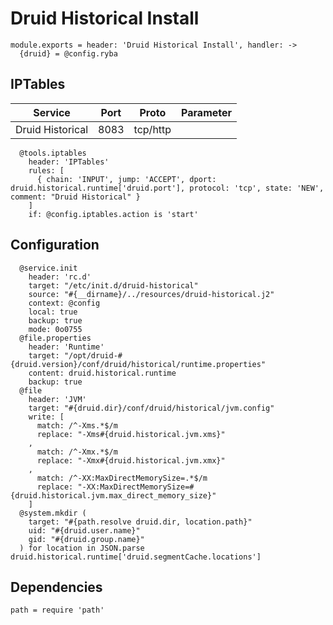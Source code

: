 
# Druid Historical Install

    module.exports = header: 'Druid Historical Install', handler: ->
      {druid} = @config.ryba

## IPTables

| Service           | Port | Proto    | Parameter                   |
|-------------------|------|----------|-----------------------------|
| Druid Historical  | 8083 | tcp/http |                             |

      @tools.iptables
        header: 'IPTables'
        rules: [
          { chain: 'INPUT', jump: 'ACCEPT', dport: druid.historical.runtime['druid.port'], protocol: 'tcp', state: 'NEW', comment: "Druid Historical" }
        ]
        if: @config.iptables.action is 'start'

## Configuration

      @service.init
        header: 'rc.d'
        target: "/etc/init.d/druid-historical"
        source: "#{__dirname}/../resources/druid-historical.j2"
        context: @config
        local: true
        backup: true
        mode: 0o0755
      @file.properties
        header: 'Runtime'
        target: "/opt/druid-#{druid.version}/conf/druid/historical/runtime.properties"
        content: druid.historical.runtime
        backup: true
      @file
        header: 'JVM'
        target: "#{druid.dir}/conf/druid/historical/jvm.config"
        write: [
          match: /^-Xms.*$/m
          replace: "-Xms#{druid.historical.jvm.xms}"
        ,
          match: /^-Xmx.*$/m
          replace: "-Xmx#{druid.historical.jvm.xmx}"
        ,
          match: /^-XX:MaxDirectMemorySize=.*$/m
          replace: "-XX:MaxDirectMemorySize=#{druid.historical.jvm.max_direct_memory_size}"
        ]
      @system.mkdir (
        target: "#{path.resolve druid.dir, location.path}"
        uid: "#{druid.user.name}"
        gid: "#{druid.group.name}"
      ) for location in JSON.parse druid.historical.runtime['druid.segmentCache.locations']

## Dependencies

    path = require 'path'
